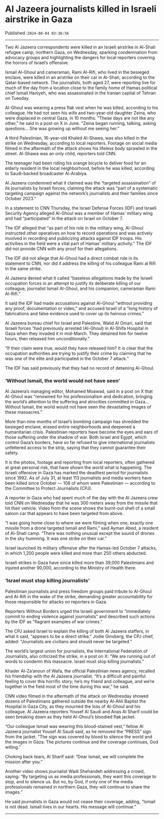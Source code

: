 # Al Jazeera journalists killed in Israeli airstrike in Gaza

Published :`2024-08-04 03:36:56`

---

Two Al Jazeera correspondents were killed in an Israeli airstrike in Al-Shati refugee camp, northern Gaza, on Wednesday, sparking condemnation from advocacy groups and highlighting the dangers for local reporters covering the horrors of Israel’s offensive.

Ismail Al-Ghoul and cameraman, Rami Al-Rifi, who lived in the besieged enclave, were killed in an airstrike on their car in Al-Shati, according to the Qatar-based network. The journalists, both aged 27, were reporting live for much of the day from a location close to the family home of Hamas political chief Ismail Haniyeh, who was assassinated in the Iranian capital of Tehran on Tuesday.

Al-Ghoul was wearing a press flak vest when he was killed, according to his colleague. He had not seen his wife and two-year-old daughter Zeina, who were displaced in central Gaza, in 10 months. “These days are not like any other,” he said in a post on X in June. “Zeina began running, talking, asking questions… She was growing up without me seeing her.”

A third Palestinian, 16-year-old Khaled Al-Shawa, was also killed in the strike on Wednesday, according to local reporters. Footage on social media filmed in the aftermath of the attack shows his lifeless body sprawled in the street. Al-Shawa was an only child, reporters told CNN.

The teenager had been riding his orange bicycle to deliver food for an elderly resident in the local neighborhood, before he was killed, according to Saudi-backed broadcaster Al-Arabiya.

Al Jazeera condemned what it claimed was the “targeted assassination” of its journalists by Israeli forces, claiming the attack was “part of a systematic targeting campaign against the network’s journalists and their families since October 2023.”

In a statement to CNN Thursday, the Israel Defense Forces (IDF) and Israeli Security Agency alleged Al-Ghoul was a member of Hamas’ military wing and had “participated” in the attack on Israel on October 7.

The IDF alleged that “as part of his role in the military wing, Al-Ghoul instructed other operatives on how to record operations and was actively involved in recording and publicizing attacks against IDF troops. His activities in the field were a vital part of Hamas’ military activity.” The IDF did not provide CNN with any proof for their allegations.

The IDF did not allege that Al-Ghoul had a direct combat role in its statement to CNN, nor did it address the killing of his colleague Rami al Rifi in the same strike.

Al Jazeera denied what it called “baseless allegations made by the Israeli occupation forces in an attempt to justify its deliberate killing of our colleague, journalist Ismail Al-Ghoul, and his companion, cameraman Rami Al-Rifi.”

It said the IDF had made accusations against Al-Ghoul “without providing any proof, documentation or video,” and accused Israel of a “long history of fabrications and false evidence used to cover up its heinous crimes.”

Al Jazeera bureau chief for Israel and Palestine, Walid Al Omari, said that Israeli forces “had previously arrested (Al-Ghoul) in Al-Shifa Hospital in Gaza when they invaded it in mid-March. They detained him for twelve hours, then released him unconditionally.”

“If their claim were true, would they have released him? It is clear that the occupation authorities are trying to justify their crime by claiming that he was one of the elite and participated in the October 7 attack.”

The IDF has said previously that they had no record of detaining Al-Ghoul.

### ‘Without Ismail, the world would not have seen’

Al Jazeera’s managing editor, Mohamed Moawad, said in a post on X that Al-Ghoul was “renowned for his professionalism and dedication, bringing the world’s attention to the suffering and atrocities committed in Gaza… Without Ismail, the world would not have seen the devastating images of these massacres.”

More than nine months of Israel’s bombing campaign has shredded the besieged enclave, erased entire neighborhoods and deepened a humanitarian crisis. Palestinian reporters have become the eyes and ears of those suffering under the shadow of war. Both Israel and Egypt, which control Gaza’s borders, have so far refused to give international journalists unfettered access to the strip, saying that they cannot guarantee their safety.

It is the photos, footage and reporting from local reporters, often gathered at great personal risk, that have shown the world what is happening. The Israeli offensive in Gaza has marked the deadliest period for journalists since 1992. As of July 31, at least 113 journalists and media workers have been killed since October — 108 of whom were Palestinian — according to the Committee to Protect Journalists (CPJ).

A reporter in Gaza who had spent much of the day with the Al Jazeera crew told CNN on Wednesday that he was 300 meters away from the missile that hit their vehicle. Video from the scene shows the burnt-out shell of a small saloon car that appears to have been targeted from above.

“I was going home close to where we were filming when one, exactly one missile from a drone targeted Ismail and Rami,” said Ayman Abed, a resident of Al-Shati camp. “There was nothing unusual except the sound of drones in the sky humming. It was one strike on their car.”

Israel launched its military offensive after the Hamas-led October 7 attacks, in which 1,200 people were killed and more than 250 others abducted.

Israeli strikes in Gaza have since killed more than 39,000 Palestinians and injured another 90,000, according to the Ministry of Health there.

### ‘Israel must stop killing journalists’

Palestinian journalists and press freedom groups paid tribute to Al-Ghoul and Al-Rifi in the wake of the strike, demanding greater accountability for those responsible for attacks on reporters in Gaza.

Reporters Without Borders urged the Israeli government to “immediately commit to ending violence against journalists” and described such actions by the IDF as “flagrant examples of war crimes.”

The CPJ asked Israel to explain the killing of both Al Jazeera staffers, in what it said, “appears to be a direct strike.” Jodie Ginsberg, the CPJ chief, added: “Journalists are civilians and should never be targeted.”

The world’s largest union for journalists, the International Federation of Journalists, also criticized the strike, in a post on X: “We are running out of words to condemn this massacre. Israel must stop killing journalists.”

Khader Al-Za’anoun of Wafa, the official Palestinian news agency, recalled his friendship with the Al Jazeera journalist. “It’s a difficult and painful feeling to cover this horrific story; he’s my friend and colleague, and we’re together in the field most of the time during this war,” he said.

CNN video filmed in the aftermath of the attack on Wednesday showed dozens of Palestinians gathered outside the nearby Al-Ahli Baptist the Hospital in Gaza City, as they mourned the loss of Al-Ghoul and his colleague. Al Jazeera reporters Yousef Al Saudi and Anas Al Sharif could be seen breaking down as they held Al-Ghoul’s bloodied flak jacket.

“Our colleague Ismail was wearing this blood-stained vest,” fellow Al Jazeera journalist Yousef Al Saudi said, as he removed the “PRESS” sign from the jacket. “The sign was covered by blood to silence the world and the images in Gaza. The pictures continue and the coverage continues, God willing.”

Choking back tears, Al Sharif said: “Dear Ismail, we will complete the mission after you.”

Another video shows journalist Wadi Shehandeh addressing a crowd, saying: “By targeting us as media professionals, they want this coverage to stop, and to silence us. But no, by God, if only one of the media professionals remained in northern Gaza, they will continue to share the images.”

He said journalists in Gaza would not cease their coverage, adding, “Ismail is not dead. Ismail lives in our hearts. His message will continue.”

---

